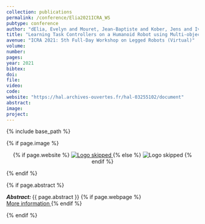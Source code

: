 ```yaml
---
collection: publications
permalink: /conference/Elia2021ICRA_WS
pubtype: conference
author: "dElia, Evelyn and Mouret, Jean-Baptiste and Kober, Jens and Ivaldi, Serena"
title: "Learning Task Controllers on a Humanoid Robot using Multi-objective Optimization"
avenue: "ICRA 2021: 5th Full-Day Workshop on Legged Robots (Virtual)"
volume: 
number: 
pages: 
year: 2021
bibtex: 
doi: 
file: 
video: 
code: 
website: "https://hal.archives-ouvertes.fr/hal-03255102/document"
abstract: 
image: 
project: 
---
```

{% include base_path %}

{% if page.image %}
<p align="center">
{% if page.website %}
<a href="{{ page.website }}"> <img src="{{  page.image }}" alt="Logo skipped" style="max-height:200px"/> </a>
{% else %}
<img src="{{  page.image }}" alt="Logo skipped" />
{% endif %}
</p>
{% endif %}

{% if page.abstract %}
<p> <strong> <em> Abstract: </em> </strong> {{ page.abstract }}
    {% if page.webpage %}
        <a href="{{ page.website}}"> <br> More information </a>
    {% endif %}
</p>
{% endif %}
